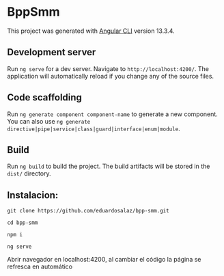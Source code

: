 # BppSmm

This project was generated with [Angular CLI](https://github.com/angular/angular-cli) version 13.3.4.

## Development server

Run `ng serve` for a dev server. Navigate to `http://localhost:4200/`. The application will automatically reload if you change any of the source files.

## Code scaffolding

Run `ng generate component component-name` to generate a new component. You can also use `ng generate directive|pipe|service|class|guard|interface|enum|module`.

## Build

Run `ng build` to build the project. The build artifacts will be stored in the `dist/` directory.

## Instalacion:

`git clone https://github.com/eduardosalaz/bpp-smm.git`

`cd bpp-smm`

`npm i`

`ng serve`

Abrir navegador en localhost:4200, al cambiar el código la página se refresca en automático
